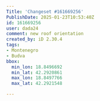 ```yaml
---
Title: 'Changeset #161669256'
PublishDate: 2025-01-23T10:53:40Z
id: 161669256
user: dada24
comment: new roof orientation
created_by: iD 2.30.4
tags:
- Montenegro
- Budva
bbox:
  min_lon: 18.8496692
  min_lat: 42.2920861
  max_lon: 18.8497766
  max_lat: 42.2921548

---
```

